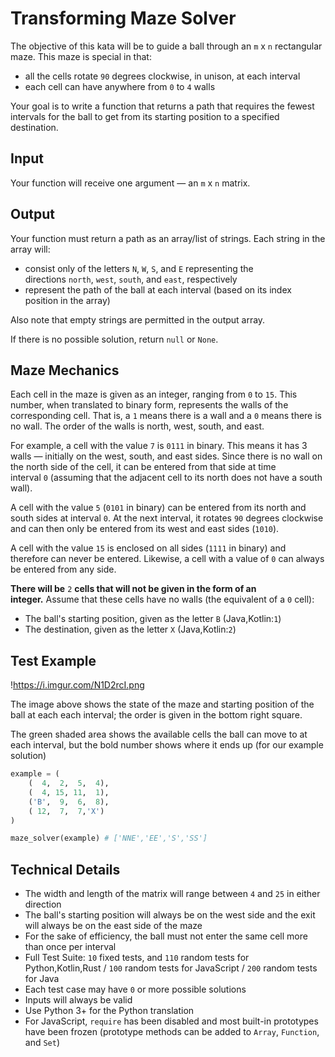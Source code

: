 # Transforming Maze Solver

The objective of this kata will be to guide a ball through an `m` x `n` rectangular maze. This maze is special in that:

- all the cells rotate `90` degrees clockwise, in unison, at each interval
- each cell can have anywhere from `0` to `4` walls

Your goal is to write a function that returns a path that requires the fewest intervals for the ball to get from its starting position to a specified destination.

## **Input**

Your function will receive one argument — an `m` x `n` matrix.

## **Output**

Your function must return a path as an array/list of strings. Each string in the array will:

- consist only of the letters `N`, `W`, `S`, and `E` representing the directions `north`, `west`, `south`, and `east`, respectively
- represent the path of the ball at each interval (based on its index position in the array)

Also note that empty strings are permitted in the output array.

If there is no possible solution, return `null` or `None`.

## **Maze Mechanics**

Each cell in the maze is given as an integer, ranging from `0` to `15`. This number, when translated to binary form, represents the walls of the corresponding cell. That is, a `1` means there is a wall and a `0` means there is no wall. The order of the walls is north, west, south, and east.

For example, a cell with the value `7` is `0111` in binary. This means it has 3 walls — initially on the west, south, and east sides. Since there is no wall on the north side of the cell, it can be entered from that side at time interval `0` (assuming that the adjacent cell to its north does not have a south wall).

A cell with the value `5` (`0101` in binary) can be entered from its north and south sides at interval `0`. At the next interval, it rotates `90` degrees clockwise and can then only be entered from its west and east sides (`1010`).

A cell with the value `15` is enclosed on all sides (`1111` in binary) and therefore can never be entered. Likewise, a cell with a value of `0` can always be entered from any side.

**There will be** `2` **cells that will not be given in the form of an integer.** Assume that these cells have no walls (the equivalent of a `0` cell):

- The ball's starting position, given as the letter `B` (Java,Kotlin:`1`)
- The destination, given as the letter `X` (Java,Kotlin:`2`)

## **Test Example**

!https://i.imgur.com/N1D2rcI.png

The image above shows the state of the maze and starting position of the ball at each each interval; the order is given in the bottom right square.

The green shaded area shows the available cells the ball can move to at each interval, but the bold number shows where it ends up (for our example solution)

```python
example = (
    (  4,  2,  5,  4),
    (  4, 15, 11,  1),
    ('B',  9,  6,  8),
    ( 12,  7,  7,'X')
)

maze_solver(example) # ['NNE','EE','S','SS']

```

## **Technical Details**

- The width and length of the matrix will range between `4` and `25` in either direction
- The ball's starting position will always be on the west side and the exit will always be on the east side of the maze
- For the sake of efficiency, the ball must not enter the same cell more than once per interval
- Full Test Suite: `10` fixed tests, and `110` random tests for Python,Kotlin,Rust / `100` random tests for JavaScript / `200` random tests for Java
- Each test case may have `0` or more possible solutions
- Inputs will always be valid
- Use Python 3+ for the Python translation
- For JavaScript, `require` has been disabled and most built-in prototypes have been frozen (prototype methods can be added to `Array`, `Function`, and `Set`)


